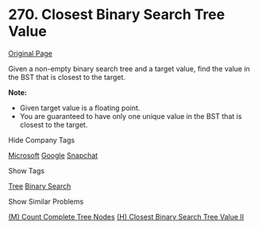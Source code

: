 # 270. Closest Binary Search Tree Value

[Original Page](https://leetcode.com/problems/closest-binary-search-tree-value/)

Given a non-empty binary search tree and a target value, find the value in the BST that is closest to the target.

**Note:**  

*   Given target value is a floating point.
*   You are guaranteed to have only one unique value in the BST that is closest to the target.

<div>

<div id="company_tags" class="btn btn-xs btn-warning">Hide Company Tags</div>

<span class="hidebutton" style="display: inline;">[Microsoft](/company/microsoft/) [Google](/company/google/) [Snapchat](/company/snapchat/)</span></div>

<div>

<div id="tags" class="btn btn-xs btn-warning">Show Tags</div>

<span class="hidebutton">[Tree](/tag/tree/) [Binary Search](/tag/binary-search/)</span></div>

<div>

<div id="similar" class="btn btn-xs btn-warning">Show Similar Problems</div>

<span class="hidebutton">[(M) Count Complete Tree Nodes](/problems/count-complete-tree-nodes/) [(H) Closest Binary Search Tree Value II](/problems/closest-binary-search-tree-value-ii/)</span></div>